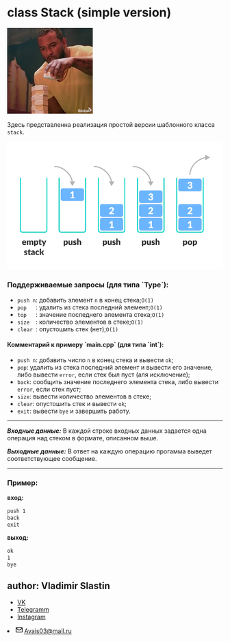 # class Stack (simple version)
![man and stack](https://github.com/Avais03/class-Stack-simple-version-/blob/main/for%20README/gif.webp)

Здесь представленна реализация простой версии шаблонного класса `stack`.

![stack](https://github.com/Avais03/class-Stack-simple-version-/blob/main/for%20README/stack.webp)

<h3>Поддерживаемые запросы (для типа `Type`):</h3>

+ `push n`: добавить элемент `n` в конец стека;`O(1)`
+ `pop   `: удалить из стека последний элемент;`O(1)`
+ `top   `: значение последнего элемента стека;`O(1)`
+ `size  `: количество элементов в стеке;`O(1)`
+ `clear `: опустошить стек (нет);`O(1)`

<h4>Комментарий к примеру `main.cpp` (для типа `int`):</h4>

+ `push n`: добавить число `n` в конец стека и вывести `ok`;
+ `pop`: удалить из стека последний элемент и вывести его значение, либо вывести `error`, если стек был пуст (аля исключение);
+ `back`: сообщить значение последнего элемента стека, либо вывести `error`, если стек пуст;
+ `size`: вывести количество элементов в стеке;
+ `clear`: опустошить стек и вывести `ok`;
+ `exit`: вывести `bye` и завершить работу.
___
***Входные данные:***
В каждой строке входных данных задается одна операция над стеком в формате, описанном выше.

***Выходные данные:***
В ответ на каждую операцию прогамма выведет соответствующее сообщение.
___

<h3>Пример:</h3>

**вход:**
```
push 1
back
exit
```
**выход:**
```
ok
1
bye
```
<h2>author: Vladimir Slastin</h2>

+ [VK](https://vk.com/vovchik1902)
+ [Telegramm](https://www.t.me/SlastinVA)
+ [Instagram](https://www.instagram.com/dreaminngman) 
<li itemprop="email" aria-label="Email: Avais03@mail.ru" class="vcard-detail pt-1 css-truncate css-truncate-target "><svg class="octicon octicon-mail" viewBox="0 0 16 16" version="1.1" width="16" height="16" aria-hidden="true"><path fill-rule="evenodd" d="M1.75 2A1.75 1.75 0 000 3.75v.736a.75.75 0 000 .027v7.737C0 13.216.784 14 1.75 14h12.5A1.75 1.75 0 0016 12.25v-8.5A1.75 1.75 0 0014.25 2H1.75zM14.5 4.07v-.32a.25.25 0 00-.25-.25H1.75a.25.25 0 00-.25.25v.32L8 7.88l6.5-3.81zm-13 1.74v6.441c0 .138.112.25.25.25h12.5a.25.25 0 00.25-.25V5.809L8.38 9.397a.75.75 0 01-.76 0L1.5 5.809z"></path></svg>
          <a class="u-email Link--primary " href="mailto:Avais03@mail.ru">Avais03@mail.ru</a>
</li>
